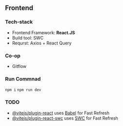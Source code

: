 ## Frontend

### Tech-stack

- Frontend Framework: **React.JS**
- Build tool: SWC
- Requrst: Axios + React Query

### Co-op

- Gitflow

### Run Commnad

`npm i`
`npm run dev`

### TODO

- [@vitejs/plugin-react](https://github.com/vitejs/vite-plugin-react/blob/main/packages/plugin-react/README.md) uses [Babel](https://babeljs.io/) for Fast Refresh
- [@vitejs/plugin-react-swc](https://github.com/vitejs/vite-plugin-react-swc) uses [SWC](https://swc.rs/) for Fast Refresh
